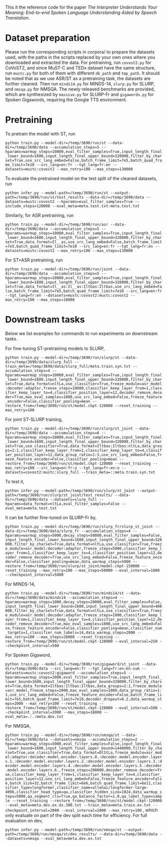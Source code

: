 This it the reference code for the paper _The Interpreter Understands Your Meaning: 
End-to-end Spoken Language Understanding Aided by Speech Translation_.

# Dataset preparation
Please run the corresponding scripts in corpora/ to prepare the datasets used, with the 
paths in the scripts replaced by your own ones where you downloaded and extracted the data.
For pretraining, run `covost2.py` for CoVoST2, and since MuST-C and TEDx dataset have 
the same structure, run `mustc.py` for both of them with different `db_path` and `tmp_path`.
It should be noted that as we use ASR/ST as a pretraining task, the datasets are further cleaned.
Then run `minds14.py` for MINDS-14, `slurp.py` for SLURP, and `nmsqa.py` for NMSQA.
The newly released benchmarks are provided, which are synthesized by `massive.py` for 
SLURP-Fr and `gigawords.py` for Spoken Gigawords, requiring the Google TTS environment.

# Pretraining
To pretrain the model with ST, run

`python train.py --model-dir=/temp/3690/run/st --data-dir=/temp/3690/data --accumulation_steps=5 --hparams=warmup_steps=10000,eval_filter_samples=True,input_length_final_lower_bound=1600,input_length_final_upper_bound=320000,filter_by_charset=True,use_src_lang_embed=False,batch_frame_limit=7e5,batch_quad_frame_limit=7e10 --src_lang=en:fr --tgt_lang=fr:en --datasets=mustc:covost2 --max_retry=100 --max_steps=130000
`

To evaluate the pretrained model on the test split of the cleaned datasets, run

`
python infer.py --model-path=/temp/3690/run/st --output-path=/temp/3690/run/st/test_results --data-dir=/temp/3690/data --datasets=mustc:covost2 --hparams=eval_filter_samples=True --include_steps=120000 --eval_meta=meta.test.txt:meta.test.txt
`

Similarly, for ASR pretraining, run 

`
python train.py --model-dir=/temp/3690/run/asr --data-dir=/temp/3690/data --accumulation_steps=5 --hparams=warmup_steps=10000,eval_filter_samples=True,input_length_final_lower_bound=1600,input_length_final_upper_bound=320000,filter_by_charset=True,data_format=Il__as,use_src_lang_embed=False,batch_frame_limit=7e5,batch_quad_frame_limit=7e10 --src_lang=en:fr --tgt_lang=fr:en --datasets=mustc:covost2 --max_retry=100 --max_steps=130000
`

For ST+ASR pretraining, run

`
python train.py --model-dir=/temp/3690/run/joint --data-dir=/temp/3690/data --accumulation_steps=5 --hparams=warmup_steps=10000,eval_filter_samples=True,input_length_final_lower_bound=1600,input_length_final_upper_bound=320000,filter_by_charset=True,data_format=Il__as:Il__as:Iltbas:Iltbas,use_src_lang_embed=False,batch_frame_limit=7e5,batch_quad_frame_limit=7e10 --src_lang=en:fr --tgt_lang=fr:en --datasets=mustc:covost2:mustc:covost2 --max_retry=100 --max_steps=10000
`

# Downstream tasks
Below we list examples for commands to run experiments on downstream tasks.

For fine-tuning ST-pretraining models to SLURP,

`
python train.py --model-dir=/temp/3690/run/slurp/st --data-dir=/temp/3690/data/slurp_full --train_meta=/temp/3690/data/slurp_full/meta.train.syn.txt --accumulation_steps=4 --hparams=warmup_steps=10000,eval_filter_samples=True,input_length_final_lower_bound=1600,input_length_final_upper_bound=320000,filter_by_charset=True,data_format=nltLa,use_classifier=True,freeze_module=asr_model:decoder:adaptor,freeze_steps=10000,classifier_keep_layer_from=1,classifier_keep_layer_to=4,classifier_position_layer=12,decoder_remove_decoder=True,max_eval_samples=1000,use_src_lang_embed=False,freeze_feature_encoder=False,classifier_pooling=mean --restore_from=/temp/3690/run/st/model.ckpt-120000 --reset_training --max_retry=100
`

For joint ST-SLURP training,

`
python train.py --model-dir=/temp/3690/run/slurp/st_joint --data-dir=/temp/3690/data --accumulation_steps=6 --hparams=warmup_steps=10000,eval_filter_samples=True,input_length_final_lower_bound=1600,input_length_final_upper_bound=320000,filter_by_charset=True,use_classifier=True,data_format=Iltbas:Iltbas:nltLa,data_groups=2:1,classifier_keep_layer_from=1,classifier_keep_layer_to=4,classifier_position_layer=12,data_group_ratio=1:3,use_src_lang_embed=False,freeze_feature_encoder=False,classifier_pooling=mean --restore_from=/temp/3690/run/st/model.ckpt-120000 --reset_training --max_retry=100 --src_lang=en:fr:u --tgt_lang=fr:en:u --datasets=covost2:mustc:slurp_full --train_meta=::meta.train.syn.txt
`

To test it, 

`
python infer.py --model-path=/temp/3690/run/slurp/st_joint --output-path=/temp/3690/run/slurp/st_joint/test_results/ --data-dir=/temp/3690/data --datasets=slurp_full --hparams=data_format=nltLa,eval_filter_samples=False --eval_meta=meta.test.txt
`

It can be further fine-tuned on SLURP-Fr by,

`
python train.py --model-dir=/temp/3690/run/slurp_fr/slurp_st_joint --data-dir=/temp/3690/data/slurp_fr --accumulation_steps=4 --hparams=warmup_steps=5000,decay_steps=50000,eval_filter_samples=False,input_length_final_lower_bound=1600,input_length_final_upper_bound=320000,filter_by_charset=True,data_format=nltLa,use_classifier=True,freeze_module=asr_model:decoder:adaptor,freeze_steps=5000,classifier_keep_layer_from=1,classifier_keep_layer_to=4,classifier_position_layer=12,decoder_remove_decoder=True,use_src_lang_embed=False,freeze_feature_encoder=False,classifier_pooling=mean,data_warmup_steps=5000 --restore_from=/temp/3690/run/slurp/st_joint/model.ckpt-150000 --reset_training --max_retry=100 --max_steps=50000 --eval_interval=1000 --checkpoint_interval=5000
`

For MINDS-14,

`
python train.py --model-dir=/temp/3690/run/minds14/st --data-dir=/temp/3690/data/minds14 --accumulation_steps=4 --hparams=warmup_steps=1000,decay_steps=20000,eval_filter_samples=False,input_length_final_lower_bound=1600,input_length_final_upper_bound=480000,filter_by_charset=True,data_format=nltLa,use_classifier=True,freeze_module=asr_model:decoder:adaptor,freeze_steps=1000,classifier_keep_layer_from=1,classifier_keep_layer_to=4,classifier_position_layer=12,decoder_remove_decoder=True,max_eval_samples=1000,use_src_lang_embed=False,freeze_feature_encoder=False,classifier_pooling=mean,classifier_num_targets=1,classifier_num_labels=14,data_warmup_steps=2000 --max_retry=100 --max_steps=20000 --reset_training --restore_from=/temp/3690/run/st/model.ckpt-120000 --eval_interval=250 --checkpoint_interval=500
`

For Spoken Gigaword,

`
python train.py --model-dir=/temp/3690/run/gigaword/st_joint --data-dir=/temp/3690/data --src_lang=en:fr --tgt_lang=fr:en:en-sum --datasets=mustc:covost2:gigaword --accumulation_steps=5 --hparams=warmup_steps=2000,eval_filter_samples=True,input_length_final_lower_bound=1600,input_length_final_upper_bound=320000,filter_by_charset=True,data_format=Iltbas:Iltbas:Iltbas,data_groups=2:1,freeze_module=asr_model,freeze_steps=2000,max_eval_samples=1000,data_group_ratio=1:1,use_src_lang_embed=False,freeze_feature_encoder=False,batch_frame_limit=7e5,batch_quad_frame_limit=7e10,decoder_dropout=0.2,data_warmup_steps=2000 --max_retry=100 --reset_training --restore_from=/temp/3690/run/st/model.ckpt-120000 --eval_interval=500 --checkpoint_interval=2000 --max_steps=16000 --eval_meta=.:.:meta.dev.txt
`

For NMSQA,

`
python train.py --model-dir=/temp/3690/run/nmsqa/st --data-dir=/temp/3690/data --datasets=nmsqa --accumulation_steps=2 --hparams=warmup_steps=5000,eval_filter_samples=False,input_length_final_lower_bound=1600,input_length_final_upper_bound=1440000,filter_by_charset=True,use_classifier=True,data_format=DlStLa,freeze_module=asr_model:adaptor:decoder.model.encoder.layers.0.:decoder.model.encoder.layers.1.:decoder.model.encoder.layers.2.:decoder.model.encoder.layers.3.:decoder.model.encoder.layers.4.:decoder.model.encoder.layers.5.:decoder.model.encoder.layers.6.,freeze_steps=200000,decoder_remove_decoder=True,classifier_keep_layer_from=1,classifier_keep_layer_to=4,classifier_position_layer=12,use_src_lang_embed=False,freeze_feature_encoder=False,batch_size=32,batch_frame_limit=6e6,batch_quad_frame_limit=6e11,classifier_type=longformer,classifier_name=allenai/longformer-large-4096,classifier_head_type=qa,classifier_hidden_size=1024,data_warmup_steps=5000,qa_segment_cls=True,qa_balance_factor=1.0,qa_label_type=sample --reset_training --restore_from=/temp/3690/run/st/model.ckpt-120000 --eval_meta=meta.dev.ex.ds.300.txt --train_meta=meta.train.ex.txt --checkpoint_interval=2000 --eval_interval=2000 --max_retry=100
`
, which only evaluate on part of the dev split each time for efficiency. For full evaluation on dev,

`
python infer.py --model-path=/temp/3690/run/nmsqa/st --output-path=/temp/3690/run/nmsqa/st/dev_results/ --data-dir=/temp/3690/data --datasets=nmsqa --eval_meta=meta.dev.ex.txt
`